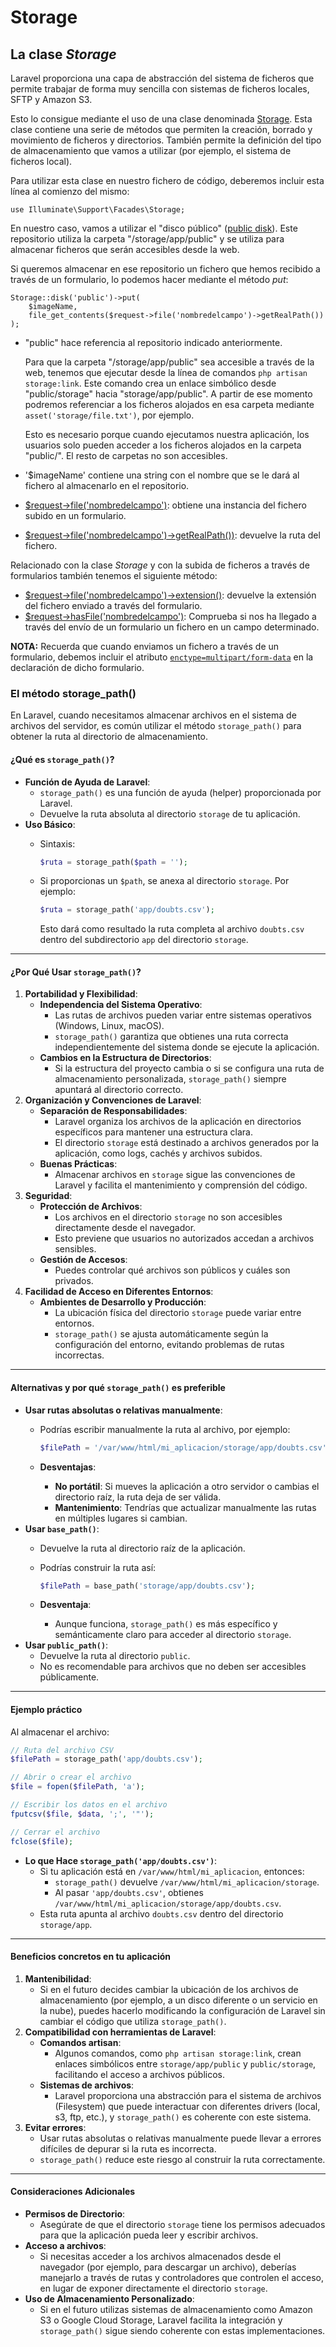 # Storage

## La clase _Storage_

Laravel proporciona una capa de abstracción del sistema de ficheros que permite trabajar de forma muy sencilla con sistemas de ficheros locales, SFTP y Amazon S3.

Esto lo consigue mediante el uso de una clase denominada [Storage](https://laravel.com/api/10.x/Illuminate/Support/Facades/Storage.html). Esta clase contiene una serie de métodos que permiten la creación, borrado y movimiento de ficheros y directorios. También permite la definición del tipo de almacenamiento que vamos a utilizar (por ejemplo, el sistema de ficheros local).

Para utilizar esta clase en nuestro fichero de código, deberemos incluir esta línea al comienzo del mismo:

```
use Illuminate\Support\Facades\Storage;
```

En nuestro caso, vamos a utilizar el "disco público" ([public disk](https://laravel.com/docs/10.x/filesystem#the-public-disk)). Este repositorio utiliza la carpeta "/storage/app/public" y se utiliza para almacenar ficheros que serán accesibles desde la web.

Si queremos almacenar en ese repositorio un fichero que hemos recibido a través de un formulario, lo podemos hacer mediante el método _put_:

```
Storage::disk('public')->put(  
    $imageName,  
    file_get_contents($request->file('nombredelcampo')->getRealPath())  
);
```

*   "public" hace referencia al repositorio indicado anteriormente.

    Para que la carpeta "/storage/app/public" sea accesible a través de la web, tenemos que ejecutar desde la línea de comandos `php artisan storage:link`. Este comando crea un enlace simbólico desde "public/storage" hacia "storage/app/public". A partir de ese momento podremos referenciar a los ficheros alojados en esa carpeta mediante `asset('storage/file.txt')`, por ejemplo.

    Esto es necesario porque cuando ejecutamos nuestra aplicación, los usuarios solo pueden acceder a los ficheros alojados en la carpeta "public/". El resto de carpetas no son accesibles.
* '$imageName' contiene una string con el nombre que se le dará al fichero al almacenarlo en el repositorio.
* [$request->file('nombredelcampo')](https://laravel.com/docs/9.x/requests#files): obtiene una instancia del fichero subido en un formulario.
* [$request->file('nombredelcampo')->getRealPath())](https://www.php.net/manual/en/splfileinfo.getrealpath.php): devuelve la ruta del fichero.

Relacionado con la clase _Storage_ y con la subida de ficheros a través de formularios también tenemos el siguiente método:

* [$request->file('nombredelcampo')->extension()](https://laravel.com/docs/9.x/requests#file-paths-extensions): devuelve la extensión del fichero enviado a través del formulario.
* [$request->hasFile('nombredelcampo')](https://laravel.com/docs/9.x/requests#retrieving-uploaded-files): Comprueba si nos ha llegado a través del envío de un formulario un fichero en un campo determinado.

**NOTA:** Recuerda que cuando enviamos un fichero a través de un formulario, debemos incluir el atributo [`enctype=multipart/form-data`](https://www.php.net/manual/es/features.file-upload.post-method.php) en la declaración de dicho formulario.

### El método storage\_path()

En Laravel, cuando necesitamos almacenar archivos en el sistema de archivos del servidor, es común utilizar el método `storage_path()` para obtener la ruta al directorio de almacenamiento.&#x20;

#### **¿Qué es `storage_path()`?**

* **Función de Ayuda de Laravel**:
  * `storage_path()` es una función de ayuda (helper) proporcionada por Laravel.
  * Devuelve la ruta absoluta al directorio `storage` de tu aplicación.
* **Uso Básico**:
  *   Sintaxis:

      ```php
      $ruta = storage_path($path = '');
      ```
  *   Si proporcionas un `$path`, se anexa al directorio `storage`. Por ejemplo:

      ```php
      $ruta = storage_path('app/doubts.csv');
      ```

      Esto dará como resultado la ruta completa al archivo `doubts.csv` dentro del subdirectorio `app` del directorio `storage`.

***

#### **¿Por Qué Usar `storage_path()`?**

1. **Portabilidad y Flexibilidad**:
   * **Independencia del Sistema Operativo**:
     * Las rutas de archivos pueden variar entre sistemas operativos (Windows, Linux, macOS).
     * `storage_path()` garantiza que obtienes una ruta correcta independientemente del sistema donde se ejecute la aplicación.
   * **Cambios en la Estructura de Directorios**:
     * Si la estructura del proyecto cambia o si se configura una ruta de almacenamiento personalizada, `storage_path()` siempre apuntará al directorio correcto.
2. **Organización y Convenciones de Laravel**:
   * **Separación de Responsabilidades**:
     * Laravel organiza los archivos de la aplicación en directorios específicos para mantener una estructura clara.
     * El directorio `storage` está destinado a archivos generados por la aplicación, como logs, cachés y archivos subidos.
   * **Buenas Prácticas**:
     * Almacenar archivos en `storage` sigue las convenciones de Laravel y facilita el mantenimiento y comprensión del código.
3. **Seguridad**:
   * **Protección de Archivos**:
     * Los archivos en el directorio `storage` no son accesibles directamente desde el navegador.
     * Esto previene que usuarios no autorizados accedan a archivos sensibles.
   * **Gestión de Accesos**:
     * Puedes controlar qué archivos son públicos y cuáles son privados.
4. **Facilidad de Acceso en Diferentes Entornos**:
   * **Ambientes de Desarrollo y Producción**:
     * La ubicación física del directorio `storage` puede variar entre entornos.
     * `storage_path()` se ajusta automáticamente según la configuración del entorno, evitando problemas de rutas incorrectas.

***

#### **Alternativas y por qué `storage_path()` es preferible**

* **Usar rutas absolutas o relativas manualmente**:
  *   Podrías escribir manualmente la ruta al archivo, por ejemplo:

      ```php
      $filePath = '/var/www/html/mi_aplicacion/storage/app/doubts.csv';
      ```
  * **Desventajas**:
    * **No portátil**: Si mueves la aplicación a otro servidor o cambias el directorio raíz, la ruta deja de ser válida.
    * **Mantenimiento**: Tendrías que actualizar manualmente las rutas en múltiples lugares si cambian.
* **Usar `base_path()`**:
  * Devuelve la ruta al directorio raíz de la aplicación.
  *   Podrías construir la ruta así:

      ```php
      $filePath = base_path('storage/app/doubts.csv');
      ```
  * **Desventaja**:
    * Aunque funciona, `storage_path()` es más específico y semánticamente claro para acceder al directorio `storage`.
* **Usar `public_path()`**:
  * Devuelve la ruta al directorio `public`.
  * No es recomendable para archivos que no deben ser accesibles públicamente.

***

#### **Ejemplo práctico**

Al almacenar el archivo:

```php
// Ruta del archivo CSV
$filePath = storage_path('app/doubts.csv');

// Abrir o crear el archivo
$file = fopen($filePath, 'a');

// Escribir los datos en el archivo
fputcsv($file, $data, ';', '"');

// Cerrar el archivo
fclose($file);
```

* **Lo que Hace `storage_path('app/doubts.csv')`**:
  * Si tu aplicación está en `/var/www/html/mi_aplicacion`, entonces:
    * `storage_path()` devuelve `/var/www/html/mi_aplicacion/storage`.
    * Al pasar `'app/doubts.csv'`, obtienes `/var/www/html/mi_aplicacion/storage/app/doubts.csv`.
  * Esta ruta apunta al archivo `doubts.csv` dentro del directorio `storage/app`.

***

#### **Beneficios concretos en tu aplicación**

1. **Mantenibilidad**:
   * Si en el futuro decides cambiar la ubicación de los archivos de almacenamiento (por ejemplo, a un disco diferente o un servicio en la nube), puedes hacerlo modificando la configuración de Laravel sin cambiar el código que utiliza `storage_path()`.
2. **Compatibilidad con herramientas de Laravel**:
   * **Comandos artisan**:
     * Algunos comandos, como `php artisan storage:link`, crean enlaces simbólicos entre `storage/app/public` y `public/storage`, facilitando el acceso a archivos públicos.
   * **Sistemas de archivos**:
     * Laravel proporciona una abstracción para el sistema de archivos (Filesystem) que puede interactuar con diferentes drivers (local, s3, ftp, etc.), y `storage_path()` es coherente con este sistema.
3. **Evitar errores**:
   * Usar rutas absolutas o relativas manualmente puede llevar a errores difíciles de depurar si la ruta es incorrecta.
   * `storage_path()` reduce este riesgo al construir la ruta correctamente.

***

#### **Consideraciones Adicionales**

* **Permisos de Directorio**:
  * Asegúrate de que el directorio `storage` tiene los permisos adecuados para que la aplicación pueda leer y escribir archivos.
* **Acceso a archivos**:
  * Si necesitas acceder a los archivos almacenados desde el navegador (por ejemplo, para descargar un archivo), deberías manejarlo a través de rutas y controladores que controlen el acceso, en lugar de exponer directamente el directorio `storage`.
* **Uso de Almacenamiento Personalizado**:
  * Si en el futuro utilizas sistemas de almacenamiento como Amazon S3 o Google Cloud Storage, Laravel facilita la integración y `storage_path()` sigue siendo coherente con estas implementaciones.
